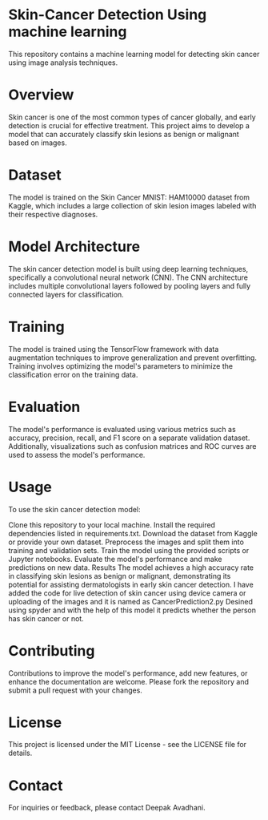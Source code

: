 # Skin-Cancer Detection Using machine learning
This repository contains a machine learning model for detecting skin cancer using image analysis techniques.

# Overview
Skin cancer is one of the most common types of cancer globally, and early detection is crucial for effective treatment. This project aims to develop a model that can accurately classify skin lesions as benign or malignant based on images.

# Dataset
The model is trained on the Skin Cancer MNIST: HAM10000 dataset from Kaggle, which includes a large collection of skin lesion images labeled with their respective diagnoses.

# Model Architecture
The skin cancer detection model is built using deep learning techniques, specifically a convolutional neural network (CNN). The CNN architecture includes multiple convolutional layers followed by pooling layers and fully connected layers for classification.

# Training
The model is trained using the TensorFlow framework with data augmentation techniques to improve generalization and prevent overfitting. Training involves optimizing the model's parameters to minimize the classification error on the training data.

# Evaluation
The model's performance is evaluated using various metrics such as accuracy, precision, recall, and F1 score on a separate validation dataset. Additionally, visualizations such as confusion matrices and ROC curves are used to assess the model's performance.

# Usage
To use the skin cancer detection model:

Clone this repository to your local machine.
Install the required dependencies listed in requirements.txt.
Download the dataset from Kaggle or provide your own dataset.
Preprocess the images and split them into training and validation sets.
Train the model using the provided scripts or Jupyter notebooks.
Evaluate the model's performance and make predictions on new data.
Results
The model achieves a high accuracy rate in classifying skin lesions as benign or malignant, demonstrating its potential for assisting dermatologists in early skin cancer detection.
I have added the code for live detection of skin cancer using device camera or uploading of the images and it is named as CancerPrediction2.py
Desined using spyder and with the help of this model it predicts whether the person has skin cancer or not.

# Contributing
Contributions to improve the model's performance, add new features, or enhance the documentation are welcome. Please fork the repository and submit a pull request with your changes.

# License
This project is licensed under the MIT License - see the LICENSE file for details.

# Contact
For inquiries or feedback, please contact Deepak Avadhani.
